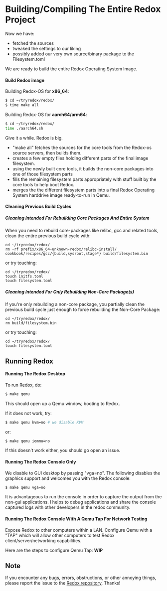 Building/Compiling The Entire Redox Project
===========================================

Now we have:
 - fetched the sources
 - tweaked the settings to our liking
 - possibly added our very own source/binary package to the Filesystem.toml

We are ready to build the entire Redox Operating System Image.

#### Build Redox image

Building Redox-OS for **x86_64**:
```sh
$ cd ~/tryredox/redox/
$ time make all
```

Building Redox-OS for **aarch64/arm64**:
```sh
$ cd ~/tryredox/redox/
time ./aarch64.sh
```

Give it a while. Redox is big.
- "make all" fetches the sources for the core tools from the Redox-os source servers, then builds them.
- creates a few empty files holding different parts of the final image filesystem.
- using the newly built core tools, it builds the non-core packages into one of those filesystem parts
- fills the remaining filesystem parts appropriately with stuff built by the core tools to help boot Redox.
- merges the the different filesystem parts into a final Redox Operating System harddrive image ready-to-run in Qemu.

#### Cleaning Previous Build Cycles

##### Cleaning Intended For Rebuilding Core Packages And Entire System

When you need to rebuild core-packages like relibc, gcc and related tools, clean the entire previous build cycle with:
```
cd ~/tryredox/redox/
rm -rf prefix/x86_64-unknown-redox/relibc-install/ cookbook/recipes/gcc/{build,sysroot,stage*} build/filesystem.bin
```

or try touching:
```
cd ~/tryredox/redox/
touch initfs.toml
touch filesystem.toml
```

##### Cleaning Intended For Only Rebuilding Non-Core Package(s)
If you're only rebuilding a non-core package,
you partially clean the previous build cycle just enough to force rebuilding the Non-Core Package:
```
cd ~/tryredox/redox/
rm build/filesystem.bin
```

or try touching:
```
cd ~/tryredox/redox/
touch filesystem.toml
```

Running Redox
-------------

#### Running The Redox Desktop

To run Redox, do:
```sh
$ make qemu
```
This should open up a Qemu window, booting to Redox.

If it does not work, try:

```sh
$ make qemu kvm=no # we disable KVM
```

or:

```sh
$ make qemu iommu=no
```

If this doesn't work either, you should go open an issue.

#### Running The Redox Console Only

We disable to GUI desktop by passing "vga=no".  The following disables the graphics support and welcomes you with the Redox console:
```sh
$ make qemu vga=no 
```

It is advantageous to run the console in order to capture the output from the non-gui applications.
I helps to debug applications and share the console captured logs with other developers in the redox community.

#### Running The Redox Console With A Qemu Tap For Network Testing

Expose Redox to other computers within a LAN. Configure Qemu with a "TAP" which will allow other computers to test Redox client/server/networking capabilities.

Here are the steps to configure Qemu Tap:
**WIP**

Note
----

If you encounter any bugs, errors, obstructions, or other annoying things, please report the issue to the [Redox repository]. Thanks!

[Redox repository]: https://gitlab.redox-os.org/redox-os/redox
